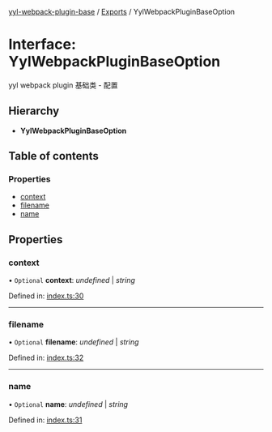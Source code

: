 [yyl-webpack-plugin-base](../README.md) / [Exports](../modules.md) / YylWebpackPluginBaseOption

# Interface: YylWebpackPluginBaseOption

yyl webpack plugin 基础类 - 配置

## Hierarchy

* **YylWebpackPluginBaseOption**

## Table of contents

### Properties

- [context](yylwebpackpluginbaseoption.md#context)
- [filename](yylwebpackpluginbaseoption.md#filename)
- [name](yylwebpackpluginbaseoption.md#name)

## Properties

### context

• `Optional` **context**: *undefined* \| *string*

Defined in: [index.ts:30](https://github.com/jackness1208/yyl-webpack-plugin-base/blob/22a8240/src/index.ts#L30)

___

### filename

• `Optional` **filename**: *undefined* \| *string*

Defined in: [index.ts:32](https://github.com/jackness1208/yyl-webpack-plugin-base/blob/22a8240/src/index.ts#L32)

___

### name

• `Optional` **name**: *undefined* \| *string*

Defined in: [index.ts:31](https://github.com/jackness1208/yyl-webpack-plugin-base/blob/22a8240/src/index.ts#L31)
